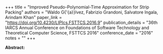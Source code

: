 +++
title = "Improved Pseudo-Polynomial-Time Approximation for Strip Packing"
authors = "Waldo G{\'{a}}lvez, Fabrizio Grandoni, Salvatore Ingala, Arindam Khan"
paper_link = "https://doi.org/10.4230/LIPIcs.FSTTCS.2016.9"
publication_details = "36th IARCS Annual Conference on Foundations of Software Technology and Theoretical Computer Science,  FSTTCS 2016"
conference_date = "2016"
notes = ""
+++

<b>Abstract:</b>
